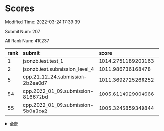 # Scores

Modified Time: 2022-03-24 17:39:39

Submit Num: 207

All Rank Num: 410237

| rank |               submit               |       score        |       sigma        | pk_num |
| :--- | :--------------------------------- | :----------------- | :----------------- | :----- |
| 1    | jsonzb.test.test_1                 | 1014.2751189203163 | 0.8324723262063628 | 7929   |
| 2    | jsonzb.test.submission_level_4     | 1011.986736168478  | 0.7674576664638267 | 7927   |
| 5    | cpp.21_12_24.submission-2b2ea0d7   | 1011.3692725266252 | 0.7653551604763408 | 7931   |
| 54   | cpp.2022_01_09.submission-816672bd | 1005.6114929004666 | 0.7259186683059351 | 7927   |
| 55   | cpp.2022_01_09.submission-5b0e3de2 | 1005.3246859349844 | 0.7164904273627605 | 7929   |


<details>
<summary>全部</summary>

| rank |                 submit                 |       score        |       sigma        | pk_num |
| :--- | :------------------------------------- | :----------------- | :----------------- | :----- |
| 1    | jsonzb.test.test_1                     | 1014.2751189203163 | 0.8324723262063628 | 7929   |
| 2    | jsonzb.test.submission_level_4         | 1011.986736168478  | 0.7674576664638267 | 7927   |
| 3    | gobigger.level_3.submission_level_3_24 | 1011.7664832025187 | 0.7986974645955398 | 7927   |
| 4    | gobigger.level_3.submission_level_3_27 | 1011.6695408270105 | 0.7928532285972523 | 7924   |
| 5    | cpp.21_12_24.submission-2b2ea0d7       | 1011.3692725266252 | 0.7653551604763408 | 7931   |
| 6    | gobigger.level_3.submission_level_3_36 | 1011.3349658988789 | 0.7904377028967753 | 7931   |
| 7    | gobigger.level_3.submission_level_3_19 | 1011.1226002360654 | 0.7959343766633779 | 7925   |
| 8    | gobigger.level_3.submission_level_3_30 | 1011.0008149832413 | 0.7688974597192866 | 7930   |
| 9    | gobigger.level_3.submission_level_3_22 | 1010.8719323006113 | 0.7807906020344273 | 7930   |
| 10   | gobigger.level_3.submission_level_3_45 | 1010.7512687110138 | 0.7487506966829481 | 7925   |
| 11   | gobigger.level_3.submission_level_3_39 | 1010.5849563177667 | 0.748803185758719  | 7929   |
| 12   | gobigger.level_3.submission_level_3_34 | 1010.4256392224288 | 0.7763798180724375 | 7930   |
| 13   | gobigger.level_3.submission_level_3_29 | 1010.4237413837413 | 0.7659179607424852 | 7929   |
| 14   | gobigger.level_3.submission_level_3_49 | 1010.4041802753044 | 0.7576298834588622 | 7932   |
| 15   | gobigger.level_3.submission_level_3_11 | 1010.4040758073811 | 0.7525729929830677 | 7930   |
| 16   | gobigger.level_3.submission_level_3_15 | 1010.3992836718054 | 0.7738813114866313 | 7929   |
| 17   | gobigger.level_3.submission_level_3_41 | 1010.3563190771104 | 0.7733159750354016 | 7925   |
| 18   | gobigger.level_3.submission_level_3_21 | 1010.3494872558022 | 0.7758203433181291 | 7928   |
| 19   | gobigger.level_3.submission_level_3_33 | 1010.3105424025131 | 0.7698692612014125 | 7923   |
| 20   | gobigger.level_3.submission_level_3_8  | 1010.2689409714429 | 0.7397032959917169 | 7923   |
| 21   | gobigger.level_3.submission_level_3_9  | 1010.2254136806895 | 0.7592699695702309 | 7928   |
| 22   | gobigger.level_3.submission_level_3_25 | 1010.2084541187629 | 0.7638294978580529 | 7931   |
| 23   | gobigger.level_3.submission_level_3_47 | 1010.193651428594  | 0.7507234707795579 | 7931   |
| 24   | gobigger.level_3.submission_level_3_1  | 1010.1476176095917 | 0.7796987224637628 | 7922   |
| 25   | gobigger.level_3.submission_level_3_42 | 1010.0843895455811 | 0.7497241508344524 | 7932   |
| 26   | gobigger.level_3.submission_level_3_13 | 1010.0714461545836 | 0.76540926683589   | 7931   |
| 27   | gobigger.level_3.submission_level_3_23 | 1010.0255149061795 | 0.7772607200983919 | 7931   |
| 28   | gobigger.level_3.submission_level_3_28 | 1010.0023424473088 | 0.7782675964509633 | 7928   |
| 29   | gobigger.level_3.submission_level_3_48 | 1009.8899981795914 | 0.7712507215685761 | 7926   |
| 30   | gobigger.level_3.submission_level_3_18 | 1009.8611333945645 | 0.7575559398097564 | 7927   |
| 31   | gobigger.level_3.submission_level_3_20 | 1009.795784802979  | 0.7345860825567626 | 7925   |
| 32   | gobigger.level_3.submission_level_3_5  | 1009.7503408015266 | 0.7419739371588188 | 7923   |
| 33   | gobigger.level_3.submission_level_3_6  | 1009.6825169949019 | 0.7323937021669805 | 7925   |
| 34   | gobigger.level_3.submission_level_3_16 | 1009.6764200486983 | 0.7404955215758977 | 7924   |
| 35   | gobigger.level_3.submission_level_3_40 | 1009.6606747734245 | 0.7719315826615338 | 7928   |
| 36   | gobigger.level_3.submission_level_3_46 | 1009.5518130932484 | 0.7531621610478184 | 7928   |
| 37   | gobigger.level_3.submission_level_3_32 | 1009.4854707991365 | 0.7534387162925785 | 7929   |
| 38   | gobigger.level_3.submission_level_3_35 | 1009.4490695413941 | 0.7253289368597624 | 7924   |
| 39   | gobigger.level_3.submission_level_3_12 | 1009.4151715115121 | 0.7485743672687913 | 7937   |
| 40   | gobigger.level_3.submission_level_3_2  | 1009.4096598106373 | 0.7576426139613609 | 7927   |
| 41   | gobigger.level_3.submission_level_3_7  | 1009.3356727988256 | 0.7407368504778074 | 7927   |
| 42   | gobigger.level_3.submission_level_3_43 | 1009.266133408933  | 0.7699319207011616 | 7930   |
| 43   | gobigger.level_3.submission_level_3_4  | 1009.2066794850718 | 0.733273923237201  | 7924   |
| 44   | gobigger.level_3.submission_level_3_14 | 1009.0956103663249 | 0.7561775288625306 | 7929   |
| 45   | gobigger.level_3.submission_level_3_26 | 1009.0524044622829 | 0.7818829780285974 | 7928   |
| 46   | gobigger.level_3.submission_level_3_44 | 1008.9514649951498 | 0.7798044836353575 | 7928   |
| 47   | gobigger.level_3.submission_level_3_3  | 1008.9205426888473 | 0.7462132302424385 | 7927   |
| 48   | gobigger.level_3.submission_level_3_31 | 1008.9119920379648 | 0.7507115708918922 | 7923   |
| 49   | gobigger.level_3.submission_level_3_17 | 1008.8585136620603 | 0.7346606787931305 | 7932   |
| 50   | gobigger.level_3.submission_level_3_0  | 1008.832979295642  | 0.7596892811441477 | 7929   |
| 51   | gobigger.level_3.submission_level_3_10 | 1008.6213421740792 | 0.7440676819816162 | 7924   |
| 52   | gobigger.level_3.submission_level_3_38 | 1008.3962046217224 | 0.7724862498268774 | 7929   |
| 53   | gobigger.level_3.submission_level_3_37 | 1008.1101820138136 | 0.7411154518488146 | 7929   |
| 54   | cpp.2022_01_09.submission-816672bd     | 1005.6114929004666 | 0.7259186683059351 | 7927   |
| 55   | cpp.2022_01_09.submission-5b0e3de2     | 1005.3246859349844 | 0.7164904273627605 | 7929   |
| 56   | gobigger.level_1.submission_level_1_19 | 1005.0351768124735 | 0.7176495321436314 | 7924   |
| 57   | gobigger.level_1.submission_level_1_11 | 1004.854413636272  | 0.703948940565214  | 7924   |
| 58   | gobigger.level_1.submission_level_1_6  | 1004.7351268586906 | 0.7139198904374727 | 7927   |
| 59   | gobigger.level_1.submission_level_1_25 | 1004.3235364799972 | 0.705219992643244  | 7922   |
| 60   | gobigger.level_1.submission_level_1_12 | 1004.2723744113241 | 0.7244991876832808 | 7930   |
| 61   | gobigger.level_1.submission_level_1_2  | 1004.2390771256917 | 0.7260836076937335 | 7926   |
| 62   | gobigger.level_1.submission_level_1_35 | 1004.1718910697007 | 0.7184210848722153 | 7927   |
| 63   | gobigger.level_1.submission_level_1_22 | 1004.0986799621036 | 0.7007678136073345 | 7924   |
| 64   | gobigger.level_1.submission_level_1_34 | 1004.046479505476  | 0.7161132495328648 | 7930   |
| 65   | gobigger.level_1.submission_level_1_29 | 1003.9827055352724 | 0.7230754718174152 | 7931   |
| 66   | gobigger.level_1.submission_level_1_13 | 1003.9820109663231 | 0.7164310582206188 | 7928   |
| 67   | gobigger.level_1.submission_level_1_36 | 1003.9628177570418 | 0.7127958919690066 | 7923   |
| 68   | gobigger.level_1.submission_level_1_32 | 1003.9329753324814 | 0.7203190497352248 | 7923   |
| 69   | gobigger.level_1.submission_level_1_37 | 1003.8944218531026 | 0.714570986375471  | 7929   |
| 70   | gobigger.level_1.submission_level_1_27 | 1003.8939498352544 | 0.7245186765989565 | 7924   |
| 71   | gobigger.level_1.submission_level_1_14 | 1003.8398807662597 | 0.7095368825754363 | 7929   |
| 72   | gobigger.level_1.submission_level_1_44 | 1003.6199879956292 | 0.7355011541181129 | 7927   |
| 73   | gobigger.level_1.submission_level_1_16 | 1003.6116630479078 | 0.7261900184119023 | 7929   |
| 74   | gobigger.level_1.submission_level_1_30 | 1003.5958834899126 | 0.7064794094674306 | 7935   |
| 75   | gobigger.level_1.submission_level_1_8  | 1003.5723145702036 | 0.7203521191341397 | 7928   |
| 76   | gobigger.level_1.submission_level_1_4  | 1003.4725197432354 | 0.7108690169705376 | 7923   |
| 77   | gobigger.level_1.submission_level_1_15 | 1003.44762039221   | 0.7115009853369747 | 7932   |
| 78   | gobigger.level_1.submission_level_1_10 | 1003.4170808981634 | 0.7187038289018747 | 7930   |
| 79   | gobigger.level_1.submission_level_1_3  | 1003.390797288035  | 0.7188510707238874 | 7929   |
| 80   | gobigger.level_1.submission_level_1_38 | 1003.3051407864041 | 0.7244349278807429 | 7925   |
| 81   | gobigger.level_1.submission_level_1_48 | 1003.2697864041525 | 0.7042132492854893 | 7928   |
| 82   | gobigger.level_1.submission_level_1_39 | 1003.2669419344631 | 0.7252513630804003 | 7928   |
| 83   | gobigger.level_1.submission_level_1_17 | 1003.2423917996605 | 0.7114539911703016 | 7920   |
| 84   | gobigger.level_1.submission_level_1_40 | 1003.2230009123631 | 0.7188971321421811 | 7928   |
| 85   | gobigger.level_1.submission_level_1_23 | 1003.0725792887813 | 0.7091770477591848 | 7925   |
| 86   | gobigger.level_1.submission_level_1_26 | 1003.0625811178483 | 0.7219860740404384 | 7928   |
| 87   | gobigger.level_1.submission_level_1_49 | 1003.04628873648   | 0.7130483199595499 | 7925   |
| 88   | gobigger.level_1.submission_level_1_41 | 1003.0083457645956 | 0.7055424302815916 | 7931   |
| 89   | gobigger.level_1.submission_level_1_33 | 1002.989940157393  | 0.7151227078471604 | 7930   |
| 90   | gobigger.level_1.submission_level_1_5  | 1002.9095044371634 | 0.7223019555552981 | 7925   |
| 91   | gobigger.level_1.submission_level_1_20 | 1002.8769364626984 | 0.7157999339761604 | 7931   |
| 92   | gobigger.level_1.submission_level_1_47 | 1002.8037628667958 | 0.7148288209443102 | 7927   |
| 93   | gobigger.level_1.submission_level_1_9  | 1002.7874095490237 | 0.716888470696773  | 7928   |
| 94   | gobigger.level_1.submission_level_1_45 | 1002.7689734726721 | 0.7121488276332923 | 7926   |
| 95   | gobigger.level_1.submission_level_1_0  | 1002.7200404544407 | 0.7176035044410556 | 7930   |
| 96   | gobigger.level_1.submission_level_1_43 | 1002.6695364044652 | 0.7219991638866021 | 7920   |
| 97   | gobigger.level_1.submission_level_1_18 | 1002.6472129729008 | 0.7057455254952177 | 7931   |
| 98   | gobigger.level_1.submission_level_1_42 | 1002.6464807938596 | 0.7198343906759023 | 7925   |
| 99   | gobigger.level_1.submission_level_1_1  | 1002.6272437286771 | 0.7120086934724592 | 7926   |
| 100  | gobigger.level_1.submission_level_1_7  | 1002.5983091024774 | 0.7032955584832302 | 7929   |
| 101  | gobigger.level_1.submission_level_1_21 | 1002.5889132118776 | 0.7089227318290875 | 7934   |
| 102  | gobigger.level_1.submission_level_1_24 | 1002.3960415820667 | 0.711439873359214  | 7924   |
| 103  | gobigger.level_1.submission_level_1_46 | 1002.3584750155485 | 0.7085433964909255 | 7922   |
| 104  | gobigger.level_1.submission_level_1_28 | 1002.2885733816653 | 0.7170252932227216 | 7928   |
| 105  | gobigger.level_1.submission_level_1_31 | 1001.8475794387865 | 0.695456515421068  | 7925   |
| 106  | gobigger.random.submission_random_12   | 997.4124395393171  | 0.7090265328180285 | 7926   |
| 107  | gobigger.random.submission_random_24   | 997.2068546094232  | 0.7091783805319118 | 7928   |
| 108  | gobigger.random.submission_random_15   | 997.150375668754   | 0.7013909931571208 | 7927   |
| 109  | gobigger.random.submission_random_8    | 997.1182940761547  | 0.7112838459791033 | 7928   |
| 110  | gobigger.random.submission_random_19   | 996.7940414395034  | 0.7041126099661821 | 7935   |
| 111  | gobigger.random.submission_random_30   | 996.6269193268047  | 0.7195831609054052 | 7924   |
| 112  | gobigger.random.submission_random_41   | 996.562849801892   | 0.7102770071375517 | 7926   |
| 113  | gobigger.random.submission_random_6    | 996.4936047937645  | 0.7021552678331199 | 7923   |
| 114  | gobigger.random.submission_random_47   | 996.4920998291939  | 0.7055702667578027 | 7928   |
| 115  | gobigger.random.submission_random_4    | 996.4754366636851  | 0.7109398036242015 | 7926   |
| 116  | gobigger.random.submission_random_39   | 996.4688509330005  | 0.7140100355946242 | 7930   |
| 117  | gobigger.random.submission_random_17   | 996.4615342537588  | 0.7190788284205699 | 7927   |
| 118  | gobigger.random.submission_random_2    | 996.4145933125226  | 0.6983869878844907 | 7925   |
| 119  | gobigger.random.submission_random_31   | 996.388563497983   | 0.7265819638784409 | 7933   |
| 120  | gobigger.random.submission_random_18   | 996.3799724467021  | 0.7103374541560116 | 7927   |
| 121  | gobigger.random.submission_random_28   | 996.3594116335873  | 0.7201631558800613 | 7928   |
| 122  | gobigger.random.submission_random_13   | 996.3460327440944  | 0.726121750922662  | 7927   |
| 123  | gobigger.random.submission_random_34   | 996.3432979358716  | 0.7170050757883336 | 7927   |
| 124  | gobigger.random.submission_random_49   | 996.3006654348036  | 0.7089969150297317 | 7924   |
| 125  | gobigger.random.submission_random_11   | 996.245094729634   | 0.7039091869111113 | 7928   |
| 126  | gobigger.random.submission_random_40   | 996.2427209210502  | 0.7164213298736399 | 7927   |
| 127  | gobigger.random.submission_random_33   | 996.2027827790464  | 0.7073271191133657 | 7933   |
| 128  | gobigger.random.submission_random_5    | 996.2000612022173  | 0.7124860524225252 | 7925   |
| 129  | gobigger.random.submission_random_37   | 996.1136080009702  | 0.7227024608082092 | 7932   |
| 130  | gobigger.random.submission_random_9    | 996.0794407569249  | 0.7101150655735508 | 7925   |
| 131  | gobigger.random.submission_random_45   | 996.0421421471103  | 0.7027945138688795 | 7926   |
| 132  | gobigger.random.submission_random_48   | 996.0327817620989  | 0.7190824312409431 | 7927   |
| 133  | gobigger.random.submission_random_43   | 996.0176407654826  | 0.7057597428247228 | 7924   |
| 134  | gobigger.random.submission_random_10   | 995.9987439250327  | 0.7062257501489656 | 7924   |
| 135  | gobigger.random.submission_random_44   | 995.9863667409368  | 0.7080189358028305 | 7931   |
| 136  | gobigger.random.submission_random_1    | 995.9639883726317  | 0.7189787323958945 | 7924   |
| 137  | gobigger.random.submission_random_7    | 995.9282265619564  | 0.6985228864926464 | 7927   |
| 138  | gobigger.random.submission_random_0    | 995.8392192395958  | 0.7081070690332992 | 7929   |
| 139  | gobigger.random.submission_random_46   | 995.8103241868881  | 0.7128456057513701 | 7930   |
| 140  | gobigger.random.submission_random_32   | 995.8033663668407  | 0.713871451123796  | 7927   |
| 141  | gobigger.random.submission_random_29   | 995.7411279223871  | 0.7105853422417195 | 7923   |
| 142  | gobigger.random.submission_random_36   | 995.7267658909323  | 0.7121622839029956 | 7928   |
| 143  | gobigger.random.submission_random_14   | 995.7059854563242  | 0.7255960211418323 | 7924   |
| 144  | gobigger.random.submission_random_23   | 995.5150227610275  | 0.7110474791818245 | 7929   |
| 145  | gobigger.random.submission_random_16   | 995.4780943383879  | 0.7067719713433089 | 7926   |
| 146  | gobigger.random.submission_random_27   | 995.4704159433012  | 0.711035478759319  | 7926   |
| 147  | gobigger.random.submission_random_35   | 995.3220169347     | 0.7162907502912857 | 7929   |
| 148  | gobigger.random.submission_random_25   | 995.2570567577818  | 0.7083240582622103 | 7927   |
| 149  | gobigger.random.submission_random_26   | 995.2381183442054  | 0.7179541684448871 | 7926   |
| 150  | gobigger.random.submission_random_3    | 995.1040108068743  | 0.7076577912419849 | 7927   |
| 151  | gobigger.random.submission_random_42   | 995.0410213578401  | 0.7213139092273299 | 7926   |
| 152  | gobigger.random.submission_random_22   | 994.8444388942904  | 0.7091444472038848 | 7926   |
| 153  | gobigger.random.submission_random_20   | 994.5824852419574  | 0.7125108026618824 | 7925   |
| 154  | gobigger.random.submission_random_21   | 994.205795506464   | 0.7141252588361597 | 7930   |
| 155  | gobigger.level_2.submission_level_2_6  | 994.1812257340728  | 0.7341601955419546 | 7927   |
| 156  | gobigger.level_2.submission_level_2_44 | 993.9573086663097  | 0.7254733927718426 | 7930   |
| 157  | gobigger.level_2.submission_level_2_34 | 993.9332633884579  | 0.7380143080567001 | 7925   |
| 158  | gobigger.random.submission_random_38   | 993.8501056046866  | 0.7331533056226801 | 7930   |
| 159  | gobigger.level_2.submission_level_2_15 | 993.7497421017233  | 0.7260133231856816 | 7925   |
| 160  | gobigger.level_2.submission_level_2_28 | 993.549678752701   | 0.7337028845670339 | 7927   |
| 161  | gobigger.level_2.submission_level_2_35 | 993.510542509839   | 0.7522717384915814 | 7926   |
| 162  | gobigger.level_2.submission_level_2_30 | 993.3602323535357  | 0.740596370787514  | 7922   |
| 163  | gobigger.level_2.submission_level_2_23 | 993.2363379796391  | 0.7449125067078333 | 7924   |
| 164  | gobigger.level_2.submission_level_2_24 | 992.86101553341    | 0.7380987296031617 | 7932   |
| 165  | gobigger.level_2.submission_level_2_49 | 992.8504943320531  | 0.7443664995656638 | 7930   |
| 166  | gobigger.level_2.submission_level_2_48 | 992.7998866215943  | 0.7377219764426959 | 7926   |
| 167  | gobigger.level_2.submission_level_2_16 | 992.7918429695565  | 0.7502200895594946 | 7927   |
| 168  | gobigger.level_2.submission_level_2_1  | 992.753082403757   | 0.7364480933695625 | 7932   |
| 169  | gobigger.level_2.submission_level_2_47 | 992.7321157894265  | 0.7378074765771895 | 7932   |
| 170  | gobigger.level_2.submission_level_2_29 | 992.6994455468139  | 0.7386684498021318 | 7925   |
| 171  | gobigger.level_2.submission_level_2_10 | 992.6816086914911  | 0.7482832960613408 | 7928   |
| 172  | gobigger.level_2.submission_level_2_4  | 992.6567752926402  | 0.7357069996554093 | 7927   |
| 173  | gobigger.level_2.submission_level_2_20 | 992.4955296445149  | 0.7554299736770363 | 7924   |
| 174  | gobigger.level_2.submission_level_2_0  | 992.4718714947974  | 0.7551186385077664 | 7930   |
| 175  | gobigger.level_2.submission_level_2_2  | 992.388895726308   | 0.7539896756125307 | 7922   |
| 176  | gobigger.level_2.submission_level_2_26 | 992.3672041762538  | 0.7459029907658836 | 7925   |
| 177  | gobigger.level_2.submission_level_2_19 | 992.3284857751585  | 0.748748178324469  | 7926   |
| 178  | gobigger.level_2.submission_level_2_22 | 992.3127488186906  | 0.736964330142242  | 7928   |
| 179  | gobigger.level_2.submission_level_2_39 | 992.2979180573763  | 0.7382668463683176 | 7925   |
| 180  | gobigger.level_2.submission_level_2_8  | 992.2717666046608  | 0.7495619368821608 | 7928   |
| 181  | gobigger.level_2.submission_level_2_45 | 992.2480791847682  | 0.7370820049100523 | 7932   |
| 182  | gobigger.level_2.submission_level_2_18 | 992.1810481659461  | 0.7288533515826786 | 7927   |
| 183  | gobigger.level_2.submission_level_2_46 | 992.1119870514261  | 0.748919359765685  | 7926   |
| 184  | gobigger.level_2.submission_level_2_11 | 991.9830779317033  | 0.7490202012074882 | 7923   |
| 185  | gobigger.level_2.submission_level_2_5  | 991.9618669298779  | 0.7571623868833213 | 7924   |
| 186  | gobigger.level_2.submission_level_2_21 | 991.9095920085159  | 0.7556822799153302 | 7928   |
| 187  | gobigger.level_2.submission_level_2_43 | 991.8763854559163  | 0.746683035324338  | 7927   |
| 188  | gobigger.level_2.submission_level_2_32 | 991.8221869124092  | 0.7383339388242548 | 7923   |
| 189  | gobigger.level_2.submission_level_2_40 | 991.7970715665615  | 0.7497775624002909 | 7929   |
| 190  | gobigger.level_2.submission_level_2_37 | 991.6328443401288  | 0.74676208709759   | 7924   |
| 191  | gobigger.level_2.submission_level_2_14 | 991.5878173819066  | 0.7400312044166355 | 7928   |
| 192  | gobigger.level_2.submission_level_2_27 | 991.5286779184057  | 0.7387302342492907 | 7930   |
| 193  | gobigger.level_2.submission_level_2_13 | 991.5193336305842  | 0.7484013272169798 | 7926   |
| 194  | gobigger.level_2.submission_level_2_9  | 991.5019029843659  | 0.7526640687954885 | 7928   |
| 195  | gobigger.level_2.submission_level_2_38 | 991.4193502732267  | 0.7494708861533463 | 7922   |
| 196  | gobigger.level_2.submission_level_2_25 | 991.3358162437984  | 0.7581499041378181 | 7931   |
| 197  | gobigger.level_2.submission_level_2_7  | 991.3173026833489  | 0.7788466793215665 | 7931   |
| 198  | gobigger.level_2.submission_level_2_42 | 991.0085732220269  | 0.7643400824910057 | 7931   |
| 199  | gobigger.level_2.submission_level_2_33 | 990.963007334008   | 0.7504644972971876 | 7930   |
| 200  | gobigger.level_2.submission_level_2_41 | 990.6940388577364  | 0.7781111471893222 | 7928   |
| 201  | gobigger.level_2.submission_level_2_31 | 990.6720496106283  | 0.7704155182443099 | 7927   |
| 202  | gobigger.level_2.submission_level_2_12 | 990.4248515841674  | 0.7742406643464846 | 7928   |
| 203  | gobigger.level_2.submission_level_2_17 | 990.1956249734429  | 0.7686007318700186 | 7931   |
| 204  | gobigger.level_2.submission_level_2_36 | 989.6463202311829  | 0.7730768676611309 | 7927   |
| 205  | gobigger.level_2.submission_level_2_3  | 989.6334782430512  | 0.7658850932868005 | 7926   |
| 206  | gobigger.none.submission_none_0        | 977.511881854236   | 1.3360350500764953 | 7924   |
| 207  | gobigger.none.submission_none_1        | 976.3731271958948  | 1.4252787641047426 | 7925   |

</details>